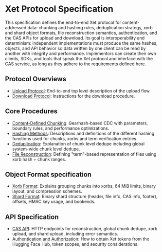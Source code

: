 # Xet Protocol Specification

This specification defines the end-to-end Xet protocol for content-addressed data: chunking and hashing rules, deduplication strategy, xorb and shard object formats, file reconstruction semantics, authentication, and the CAS APIs for upload and download. Its goal is interoperability and determinism: independent implementations must produce the same hashes, objects, and API behavior so data written by one client can be read by another with integrity and performance. Implementors can create their own clients, SDKs, and tools that speak the Xet protocol and interface with the CAS service, as long as they adhere to the requirements defined here.

## Protocol Overviews

- [Upload Protocol](../spec/upload_protocol.md): End-to-end top level description of the upload flow.
- [Download Protocol](../spec/download_protocol.md): Instructions for the download procedure.

## Core Procedures

- [Content-Defined Chunking](../spec/chunking.md): Gearhash-based CDC with parameters, boundary rules, and performance optimizations.
- [Hashing Methods](../spec/hashing.md): Descriptions and definitions of the different hashing functions used for chunks, xorbs and term verification entries.
- [Deduplication](../spec/deduplication.md): Explanation of chunk level dedupe including global system-wide chunk level dedupe.
- [File Reconstruction](../spec/file_reconstruction.md): Defining "term"-based representation of files using xorb hash + chunk ranges.

## Object Format specification

- [Xorb Format](../spec/xorb.md): Explains grouping chunks into xorbs, 64 MiB limits, binary layout, and compression schemes.
- [Shard Format](../spec/shard.md): Binary shard structure (header, file info, CAS info, footer), offsets, HMAC key usage, and bookends.

## API Specification

- [CAS API](../spec/api.md): HTTP endpoints for reconstruction, global chunk dedupe, xorb upload, and shard upload, including error semantics.
- [Authentication and Authorization](../spec/auth.md): How to obtain Xet tokens from the Hugging Face Hub, token scopes, and security considerations.
